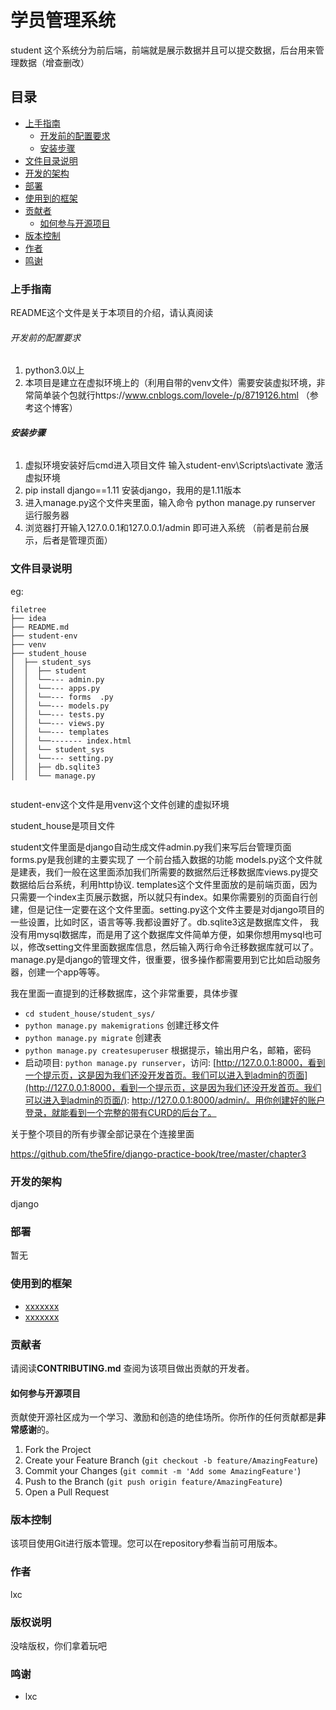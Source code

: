 

# 学员管理系统

student 这个系统分为前后端，前端就是展示数据并且可以提交数据，后台用来管理数据（增查删改）

## 目录

- [上手指南](#上手指南)
  - [开发前的配置要求](#开发前的配置要求)
  - [安装步骤](#安装步骤)
- [文件目录说明](#文件目录说明)
- [开发的架构](#开发的架构)
- [部署](#部署)
- [使用到的框架](#使用到的框架)
- [贡献者](#贡献者)
  - [如何参与开源项目](#如何参与开源项目)
- [版本控制](#版本控制)
- [作者](#作者)
- [鸣谢](#鸣谢)

### 上手指南

README这个文件是关于本项目的介绍，请认真阅读



###### 开发前的配置要求

1. python3.0以上
2. 本项目是建立在虚拟环境上的（利用自带的venv文件）需要安装虚拟环境，非常简单装个包就行https://www.cnblogs.com/lovele-/p/8719126.html （参考这个博客）

###### **安装步骤**

1. 虚拟环境安装好后cmd进入项目文件 输入student-env\Scripts\activate 激活虚拟环境
2. pip install django==1.11 安装django，我用的是1.11版本
3. 进入manage.py这个文件夹里面，输入命令 python manage.py runserver 运行服务器
4. 浏览器打开输入127.0.0.1和127.0.0.1/admin 即可进入系统 （前者是前台展示，后者是管理页面）



### 文件目录说明
eg:

```
filetree 
├── idea
├── README.md
├── student-env
├── venv
├── student_house
│  ├── student_sys
│  │  ├── student
│  │  └──--- admin.py
│  │  └──--- apps.py
│  │  └──--- forms	.py
│  │  └──--- models.py
│  │  └──--- tests.py
│  │  └──--- views.py
│  │  └──--- templates
│  │  └──------- index.html
│  │  └── student_sys
│  │  └──--- setting.py
│  │  ├── db.sqlite3
│  │  └── manage.py


```

student-env这个文件是用venv这个文件创建的虚拟环境

student_house是项目文件

student文件里面是django自动生成文件admin.py我们来写后台管理页面 forms.py是我创建的主要实现了 一个前台插入数据的功能 models.py这个文件就是建表，我们一般在这里面添加我们所需要的数据然后迁移数据库views.py提交数据给后台系统，利用http协议. templates这个文件里面放的是前端页面，因为只需要一个index主页展示数据，所以就只有index。如果你需要别的页面自行创建，但是记住一定要在这个文件里面。setting.py这个文件主要是对django项目的一些设置，比如时区，语言等等.我都设置好了。db.sqlite3这是数据库文件， 我没有用mysql数据库，而是用了这个数据库文件简单方便，如果你想用mysql也可以，修改setting文件里面数据库信息，然后输入两行命令迁移数据库就可以了。 manage.py是django的管理文件，很重要，很多操作都需要用到它比如启动服务器，创建一个app等等。





我在里面一直提到的迁移数据库，这个非常重要，具体步骤

- `cd student_house/student_sys/`
- `python manage.py makemigrations` 创建迁移文件
- `python manage.py migrate` 创建表
- `python manage.py createsuperuser` 根据提示，输出用户名，邮箱，密码
- 启动项目: `python manage.py runserver`，访问: [http://127.0.0.1:8000，看到一个提示页，这是因为我们还没开发首页。我们可以进入到admin的页面](http://127.0.0.1:8000，看到一个提示页，这是因为我们还没开发首页。我们可以进入到admin的页面/): http://127.0.0.1:8000/admin/。用你创建好的账户登录，就能看到一个完整的带有CURD的后台了。

关于整个项目的所有步骤全部记录在个连接里面

https://github.com/the5fire/django-practice-book/tree/master/chapter3



### 开发的架构 

django

### 部署

暂无

### 使用到的框架

- [xxxxxxx](https://jquery.com)
- [xxxxxxx](https://laravel.com)

### 贡献者

请阅读**CONTRIBUTING.md** 查阅为该项目做出贡献的开发者。

#### 如何参与开源项目

贡献使开源社区成为一个学习、激励和创造的绝佳场所。你所作的任何贡献都是**非常感谢**的。


1. Fork the Project
2. Create your Feature Branch (`git checkout -b feature/AmazingFeature`)
3. Commit your Changes (`git commit -m 'Add some AmazingFeature'`)
4. Push to the Branch (`git push origin feature/AmazingFeature`)
5. Open a Pull Request



### 版本控制

该项目使用Git进行版本管理。您可以在repository参看当前可用版本。

### 作者

lxc

### 版权说明

没啥版权，你们拿着玩吧

### 鸣谢


- lxc

  


